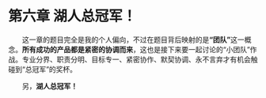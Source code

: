 # 第六章 湖人总冠军！

<p style="text-indent:2em">这一章的题目完全是我的个人偏向，不过在题目背后映射的是<b>“团队”</b>这一概念。<b>所有成功的产品都是紧密的协调而来</b>，这也是接下来要一起讨论的“小团队”作战。专业分界、职责分明、目标专一、紧密协作、默契协调、永不言弃才有机会触碰到“总冠军”的奖杯。</p>

<p style="text-indent:2em">另，<b>湖人总冠军！</b></p>